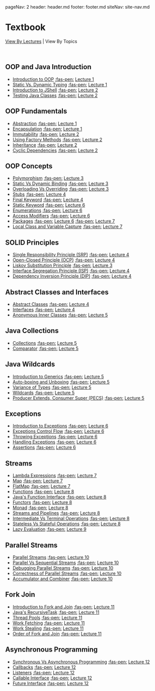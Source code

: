 <frontmatter>
  pageNav: 2
  header: header.md
  footer: footer.md
  siteNav: site-nav.md
</frontmatter>

<br> 

# Textbook

[View By Lectures](textbook.html) | View By Topics

<br>

## **OOP and Java Introduction**
* [Introduction to OOP](lecture01/oopIntroduction.html) 
[:fas-pen:](https://github.com/nus-cs-2030/ay1920-s2/edit/master/contents/textbook/lecture01/oopIntroduction.md)
<a href="textbook.html#lecture-1" class="badge badge-dark">Lecture 1</a>
* [Static Vs. Dynamic Typing](lecture01/staticVsDynamicTyping.html) 
[:fas-pen:](https://github.com/nus-cs-2030/ay1920-s2/edit/master/contents/textbook/lecture01/staticVsDynamicTyping.md)
<a href="textbook.html#lecture-1" class="badge badge-dark">Lecture 1</a>
* [Introduction to JShell](lecture02/JShellIntroduction.html)
[:fas-pen:](https://github.com/nus-cs-2030/ay1920-s2/edit/master/contents/textbook/lecture02/JShellIntroduction.md)
<a href="textbook.html#lecture-2" class="badge badge-dark">Lecture 2</a>
* [Testing Java Classes](lecture02/javaTesting.html)
[:fas-pen:](https://github.com/nus-cs-2030/ay1920-s2/edit/master/contents/textbook/lecture02/javaTesting.md)
<a href="textbook.html#lecture-2" class="badge badge-dark">Lecture 2</a>

## **OOP Fundamentals**
* [Abstraction](lecture01/abstraction.html) 
[:fas-pen:](https://github.com/nus-cs-2030/ay1920-s2/edit/master/contents/textbook/lecture01/abstraction.md)
<a href="textbook.html#lecture-1" class="badge badge-dark">Lecture 1</a>
* [Encapsulation](lecture01/encapsulation.html) 
[:fas-pen:](https://github.com/nus-cs-2030/ay1920-s2/edit/master/contents/textbook/lecture01/encapsulation.md)
<a href="textbook.html#lecture-1" class="badge badge-dark">Lecture 1</a>
* [Immutability](lecture02/immutability.html)
[:fas-pen:](https://github.com/nus-cs-2030/ay1920-s2/edit/master/contents/textbook/lecture02/immutability.md)
<a href="textbook.html#lecture-2" class="badge badge-dark">Lecture 2</a>
* [Using Factory Methods](lecture02/FactoryMethods.html)
[:fas-pen:](https://github.com/nus-cs-2030/ay1920-s2/edit/master/contents/textbook/lecture02/FactoryMethods.md)
<a href="textbook.html#lecture-2" class="badge badge-dark">Lecture 2</a>
* [Inheritance](lecture02/inheritance.html)
[:fas-pen:](https://github.com/nus-cs-2030/ay1920-s2/edit/master/contents/textbook/lecture02/inheritance.md)
<a href="textbook.html#lecture-2" class="badge badge-dark">Lecture 2</a>
* [Cyclic Dependencies](lecture02/cyclicDependency.html)
[:fas-pen:](https://github.com/nus-cs-2030/ay1920-s2/edit/master/contents/textbook/lecture02/cyclicDependency.md)
<a href="textbook.html#lecture-2" class="badge badge-dark">Lecture 2</a>

## **OOP Concepts**
* [Polymorphism](lecture03/polymorphism.html)
[:fas-pen:](https://github.com/nus-cs-2030/ay1920-s2/edit/master/contents/textbook/lecture03/polymorphism.md)
<a href="textbook.html#lecture-3" class="badge badge-dark">Lecture 3</a>
* [Static Vs Dynamic Binding](lecture03/staticVsDynamicBinding.html)
[:fas-pen:](https://github.com/nus-cs-2030/ay1920-s2/edit/master/contents/textbook/lecture03/staticVsDynamicBinding.md)
<a href="textbook.html#lecture-3" class="badge badge-dark">Lecture 3</a>
* [Overloading Vs Overriding](lecture03/overloadingVsOverriding.html)
[:fas-pen:](https://github.com/nus-cs-2030/ay1920-s2/edit/master/contents/textbook/lecture03/overloadingVsOverriding.md)
<a href="textbook.html#lecture-3" class="badge badge-dark">Lecture 3</a>
* [Stubs](lecture04/stubs.html)
[:fas-pen:](https://github.com/nus-cs-2030/ay1920-s2/edit/master/contents/textbook/lecture04/stubs.md)
<a href="textbook.html#lecture-4" class="badge badge-dark">Lecture 4</a>
* [Final Keyword](lecture04/finalKeyword.html)
[:fas-pen:](https://github.com/nus-cs-2030/ay1920-s2/edit/master/contents/textbook/lecture04/finalKeyword.md)
<a href="textbook.html#lecture-4" class="badge badge-dark">Lecture 4</a>
* [Static Keyword](lecture06/staticKeyword.html)
[:fas-pen:](https://github.com/nus-cs-2030/ay1920-s2/edit/master/contents/textbook/lecture06/staticKeyword.md)
<a href="textbook.html#lecture-6" class="badge badge-dark">Lecture 6</a>
* [Enumerations](lecture06/enumerations.html)
[:fas-pen:](https://github.com/nus-cs-2030/ay1920-s2/edit/master/contents/textbook/lecture06/enumerations.md)
<a href="textbook.html#lecture-6" class="badge badge-dark">Lecture 6</a>
* [Access Modifiers](lecture06/accessModifiers.html)
[:fas-pen:](https://github.com/nus-cs-2030/ay1920-s2/edit/master/contents/textbook/lecture06/accessModifiers.md)
<a href="textbook.html#lecture-6" class="badge badge-dark">Lecture 6</a>
* [Packages](lecture06/packages.html)
[:fas-pen:](https://github.com/nus-cs-2030/ay1920-s2/edit/master/contents/textbook/lecture06/packages.md)
<a href="textbook.html#lecture-6" class="badge badge-dark">Lecture 6</a>
[:fas-pen:](https://github.com/nus-cs-2030/ay1920-s2/edit/master/contents/textbook/lecture07/optionals.md)
<a href="textbook.html#lecture-7" class="badge badge-dark">Lecture 7</a>
* [Local Class and Variable Capture](lecture07/localClassVariableCapture.html)
[:fas-pen:](https://github.com/nus-cs-2030/ay1920-s2/edit/master/contents/textbook/lecture07/localClassVariableCapture.md)
<a href="textbook.html#lecture-7" class="badge badge-dark">Lecture 7</a>

## **SOLID Principles**
* [Single Responsibility Principle (SRP)](lecture04/srp.html)
[:fas-pen:](https://github.com/nus-cs-2030/ay1920-s2/edit/master/contents/textbook/lecture04/srp.md)
<a href="textbook.html#lecture-4" class="badge badge-dark">Lecture 4</a>
* [Open-Closed Principle (OCP)](lecture04/ocp.html)
[:fas-pen:](https://github.com/nus-cs-2030/ay1920-s2/edit/master/contents/textbook/lecture04/ocp.md)
<a href="textbook.html#lecture-4" class="badge badge-dark">Lecture 4</a>
* [Liskov Substitution Principle](lecture03/lsp.html)
[:fas-pen:](https://github.com/nus-cs-2030/ay1920-s2/edit/master/contents/textbook/lecture03/lsp.md)
<a href="textbook.html#lecture-3" class="badge badge-dark">Lecture 3</a>
* [Interface Segregation Principle (ISP)](lecture04/isp.html)
[:fas-pen:](https://github.com/nus-cs-2030/ay1920-s2/edit/master/contents/textbook/lecture04/isp.md)
<a href="textbook.html#lecture-4" class="badge badge-dark">Lecture 4</a>
* [Dependency Inversion Principle (DIP)](lecture04/dip.html)
[:fas-pen:](https://github.com/nus-cs-2030/ay1920-s2/edit/master/contents/textbook/lecture04/dip.md)
<a href="textbook.html#lecture-4" class="badge badge-dark">Lecture 4</a>

## **Abstract Classes and Interfaces**
* [Abstract Classes](lecture04/abstractClasses.html)
[:fas-pen:](https://github.com/nus-cs-2030/ay1920-s2/edit/master/contents/textbook/lecture04/abstractClasses.md)
<a href="textbook.html#lecture-4" class="badge badge-dark">Lecture 4</a>
* [Interfaces](lecture04/interfaces.html)
[:fas-pen:](https://github.com/nus-cs-2030/ay1920-s2/edit/master/contents/textbook/lecture04/interfaces.md)
<a href="textbook.html#lecture-4" class="badge badge-dark">Lecture 4</a>
* [Anonymous Inner Classes](lecture05/anonymousInnerClasses.html)
[:fas-pen:](https://github.com/nus-cs-2030/ay1920-s2/edit/master/contents/textbook/lecture05/anonymousInnerClasses.md)
<a href="textbook.html#lecture-5" class="badge badge-dark">Lecture 5</a>

## **Java Collections**
* [Collections](lecture05/collections.html)
[:fas-pen:](https://github.com/nus-cs-2030/ay1920-s2/edit/master/contents/textbook/lecture05/collections.md)
<a href="textbook.html#lecture-5" class="badge badge-dark">Lecture 5</a>
* [Comparator](lecture05/comparator.html)
[:fas-pen:](https://github.com/nus-cs-2030/ay1920-s2/edit/master/contents/textbook/lecture05/comparator.md)
<a href="textbook.html#lecture-5" class="badge badge-dark">Lecture 5</a>

## **Java Wildcards**
* [Introduction to Generics](lecture05/genericsIntroduction.html)
[:fas-pen:](https://github.com/nus-cs-2030/ay1920-s2/edit/master/contents/textbook/lecture05/genericsIntroduction.md)
<a href="textbook.html#lecture-5" class="badge badge-dark">Lecture 5</a>
* [Auto-boxing and Unboxing](lecture05/boxing.html)
[:fas-pen:](https://github.com/nus-cs-2030/ay1920-s2/edit/master/contents/textbook/lecture05/boxing.md)
<a href="textbook.html#lecture-5" class="badge badge-dark">Lecture 5</a>
* [Variance of Types](lecture05/varianceTypes.html)
[:fas-pen:](https://github.com/nus-cs-2030/ay1920-s2/edit/master/contents/textbook/lecture05/varianceTypes.md)
<a href="textbook.html#lecture-5" class="badge badge-dark">Lecture 5</a>
* [Wildcards](lecture05/wildcards.html)
[:fas-pen:](https://github.com/nus-cs-2030/ay1920-s2/edit/master/contents/textbook/lecture05/wildcards.md)
<a href="textbook.html#lecture-5" class="badge badge-dark">Lecture 5</a>
* [Producer Extends, Consumer Super (PECS)](lecture05/pecs.html)
[:fas-pen:](https://github.com/nus-cs-2030/ay1920-s2/edit/master/contents/textbook/lecture05/pecs.md)
<a href="textbook.html#lecture-5" class="badge badge-dark">Lecture 5</a>

## **Exceptions**
* [Introduction to Exceptions](lecture06/exceptionsIntroduction.html)
[:fas-pen:](https://github.com/nus-cs-2030/ay1920-s2/edit/master/contents/textbook/lecture06/exceptionsIntroduction.md)
<a href="textbook.html#lecture-6" class="badge badge-dark">Lecture 6</a>
* [Exceptions Control Flow](lecture06/exceptionsControlFlow.html)
[:fas-pen:](https://github.com/nus-cs-2030/ay1920-s2/edit/master/contents/textbook/lecture06/exceptionsControlFlow.md)
<a href="textbook.html#lecture-6" class="badge badge-dark">Lecture 6</a>
* [Throwing Exceptions](lecture06/throwingExceptions.html)
[:fas-pen:](https://github.com/nus-cs-2030/ay1920-s2/edit/master/contents/textbook/lecture06/throwingExceptions.md)
<a href="textbook.html#lecture-6" class="badge badge-dark">Lecture 6</a>
* [Handling Exceptions](lecture06/handlingExceptions.html)
[:fas-pen:](https://github.com/nus-cs-2030/ay1920-s2/edit/master/contents/textbook/lecture06/handlingExceptions.md)
<a href="textbook.html#lecture-6" class="badge badge-dark">Lecture 6</a>
* [Assertions](lecture06/assertions.html)
[:fas-pen:](https://github.com/nus-cs-2030/ay1920-s2/edit/master/contents/textbook/lecture06/assertions.md)
<a href="textbook.html#lecture-6" class="badge badge-dark">Lecture 6</a>

## **Streams**
* [Lambda Expressions](lecture07/lambdas.html)
[:fas-pen:](https://github.com/nus-cs-2030/ay1920-s2/edit/master/contents/textbook/lecture07/lambdas.md)
<a href="textbook.html#lecture-7" class="badge badge-dark">Lecture 7</a>
* [Map](lecture07/map.html)
[:fas-pen:](https://github.com/nus-cs-2030/ay1920-s2/edit/master/contents/textbook/lecture07/map.md)
<a href="textbook.html#lecture-7" class="badge badge-dark">Lecture 7</a>
* [FlatMap](lecture07/flatmap.html)
[:fas-pen:](https://github.com/nus-cs-2030/ay1920-s2/edit/master/contents/textbook/lecture07/flatmap.md)
<a href="textbook.html#lecture-7" class="badge badge-dark">Lecture 7</a>
* [Functions](lecture08/functions.html)
[:fas-pen:](https://github.com/nus-cs-2030/ay1920-s2/edit/master/contents/textbook/lecture08/functions.md)
<a href="textbook.html#lecture-8" class="badge badge-dark">Lecture 8</a>
* [Java's Function Interface](lecture08/javaFunctions.html)
[:fas-pen:](https://github.com/nus-cs-2030/ay1920-s2/edit/master/contents/textbook/lecture08/javaFunctions.md)
<a href="textbook.html#lecture-8" class="badge badge-dark">Lecture 8</a>
* [Functors](lecture08/functors.html)
[:fas-pen:](https://github.com/nus-cs-2030/ay1920-s2/edit/master/contents/textbook/lecture08/functors.md)
<a href="textbook.html#lecture-8" class="badge badge-dark">Lecture 8</a>
* [Monad](lecture08/monad.html)
[:fas-pen:](https://github.com/nus-cs-2030/ay1920-s2/edit/master/contents/textbook/lecture08/monad.md)
<a href="textbook.html#lecture-8" class="badge badge-dark">Lecture 8</a>
* [Streams and Pipelines](lecture08/streamsAndPipelines.html)
[:fas-pen:](https://github.com/nus-cs-2030/ay1920-s2/edit/master/contents/textbook/lecture08/streamsAndPipelines.md)
<a href="textbook.html#lecture-8" class="badge badge-dark">Lecture 8</a>
* [Intermediate Vs Terminal Operations](lecture08/intermediateVsTerminalOperations.html)
[:fas-pen:](https://github.com/nus-cs-2030/ay1920-s2/edit/master/contents/textbook/lecture08/intermediateVsTerminalOperations.md)
<a href="textbook.html#lecture-8" class="badge badge-dark">Lecture 8</a>
* [Stateless Vs Stateful Operations](lecture08/statelessVsStatefulOperations.html)
[:fas-pen:](https://github.com/nus-cs-2030/ay1920-s2/edit/master/contents/textbook/lecture08/statelessVsStatefulOperations.md)
<a href="textbook.html#lecture-8" class="badge badge-dark">Lecture 8</a>
* [Lazy Evaluation](lecture09/lazyEvaluation.html)
[:fas-pen:](https://github.com/nus-cs-2030/ay1920-s2/edit/master/contents/textbook/lecture09/lazyEvaluation.md)
<a href="textbook.html#lecture-9" class="badge badge-dark">Lecture 9</a>

## **Parallel Streams** 
* [Parallel Streams](lecture10/parallelStreams.html)
[:fas-pen:](https://github.com/nus-cs-2030/ay1920-s2/edit/master/contents/textbook/lecture10/parallelStreams.md)
<a href="textbook.html#lecture-10" class="badge badge-dark">Lecture 10</a>
* [Parallel Vs Sequential Streams](lecture10/parallelVsSequentialStreams.html)
[:fas-pen:](https://github.com/nus-cs-2030/ay1920-s2/edit/master/contents/textbook/lecture10/parallelVsSequentialStreams.md)
<a href="textbook.html#lecture-10" class="badge badge-dark">Lecture 10</a>
* [Debugging Parallel Streams](lecture10/debuggingParallelStreams.html)
[:fas-pen:](https://github.com/nus-cs-2030/ay1920-s2/edit/master/contents/textbook/lecture10/debuggingParallelStreams.md)
<a href="textbook.html#lecture-10" class="badge badge-dark">Lecture 10</a>
* [Correctness of Parallel Streams](lecture10/correctnessParallelStreams.html)
[:fas-pen:](https://github.com/nus-cs-2030/ay1920-s2/edit/master/contents/textbook/lecture10/correctnessParallelStreams.md)
<a href="textbook.html#lecture-10" class="badge badge-dark">Lecture 10</a>
* [Accumulator and Combiner](lecture10/accumulatorAndCombiner.html)
[:fas-pen:](https://github.com/nus-cs-2030/ay1920-s2/edit/master/contents/textbook/lecture10/accumulatorAndCombiner.md)
<a href="textbook.html#lecture-10" class="badge badge-dark">Lecture 10</a>

## **Fork Join**
* [Introduction to Fork and Join](lecture11/forkAndJoin.html)
[:fas-pen:](https://github.com/nus-cs-2030/ay1920-s2/edit/master/contents/textbook/lecture11/forkAndJoin.md)
<a href="textbook.html#lecture-11" class="badge badge-dark">Lecture 11</a>
* [Java's RecursiveTask](lecture11/recursiveTask.html)
[:fas-pen:](https://github.com/nus-cs-2030/ay1920-s2/edit/master/contents/textbook/lecture11/recursiveTask.md)
<a href="textbook.html#lecture-11" class="badge badge-dark">Lecture 11</a>
* [Thread Pools](lecture11/threadPools.html)
[:fas-pen:](https://github.com/nus-cs-2030/ay1920-s2/edit/master/contents/textbook/lecture11/threadPools.md)
<a href="textbook.html#lecture-11" class="badge badge-dark">Lecture 11</a>
* [Work Fetching](lecture11/workFetching.html)
[:fas-pen:](https://github.com/nus-cs-2030/ay1920-s2/edit/master/contents/textbook/lecture11/workFetching.md)
<a href="textbook.html#lecture-11" class="badge badge-dark">Lecture 11</a>
* [Work Stealing](lecture11/workStealing.html)
[:fas-pen:](https://github.com/nus-cs-2030/ay1920-s2/edit/master/contents/textbook/lecture11/workStealing.md)
<a href="textbook.html#lecture-11" class="badge badge-dark">Lecture 11</a>
* [Order of Fork and Join](lecture11/forkJoinOrder.html)
[:fas-pen:](https://github.com/nus-cs-2030/ay1920-s2/edit/master/contents/textbook/lecture11/forkJoinOrder.md)
<a href="textbook.html#lecture-11" class="badge badge-dark">Lecture 11</a>

## **Asynchronous Programming**
* [Synchronous Vs Asynchronous Programming](lecture12/synchronousVsAsynchronous.html)
[:fas-pen:](https://github.com/nus-cs-2030/ay1920-s2/edit/master/contents/textbook/lecture12/synchronousVsAsynchronous.md)
<a href="textbook.html#lecture-12" class="badge badge-dark">Lecture 12</a>
* [Callbacks](lecture12/callbacks.html)
[:fas-pen:](https://github.com/nus-cs-2030/ay1920-s2/edit/master/contents/textbook/lecture12/callbacks.md)
<a href="textbook.html#lecture-12" class="badge badge-dark">Lecture 12</a>
* [Listeners](lecture12/listeners.html)
[:fas-pen:](https://github.com/nus-cs-2030/ay1920-s2/edit/master/contents/textbook/lecture12/listeners.md)
<a href="textbook.html#lecture-12" class="badge badge-dark">Lecture 12</a>
* [Callable Interface](lecture12/callable.html)
[:fas-pen:](https://github.com/nus-cs-2030/ay1920-s2/edit/master/contents/textbook/lecture12/callable.md)
<a href="textbook.html#lecture-12" class="badge badge-dark">Lecture 12</a>
* [Future Interface](lecture12/future.html)
[:fas-pen:](https://github.com/nus-cs-2030/ay1920-s2/edit/master/contents/textbook/lecture12/future.md)
<a href="textbook.html#lecture-12" class="badge badge-dark">Lecture 12</a>
